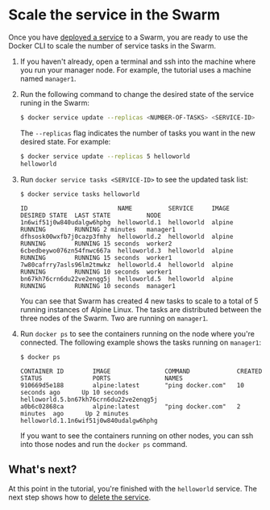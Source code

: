 <!--[metadata]>
+++
title = "Scale the service"
description = "Scale the service running in the Swarm"
keywords = ["tutorial, cluster management, swarm, scale"]
[menu.main]
identifier="swarm-tutorial-scale-service"
parent="swarm-tutorial"
weight=18
advisory = "rc"
+++
<![end-metadata]-->

# Scale the service in the Swarm

Once you have [deployed a service](deploy-service.md) to a Swarm, you are ready
to use the Docker CLI to scale the number of service tasks in
the Swarm.

1. If you haven't already, open a terminal and ssh into the machine where you
run your manager node. For example, the tutorial uses a machine named
`manager1`.

2. Run the following command to change the desired state of the
service runing in the Swarm:

    ```bash
    $ docker service update --replicas <NUMBER-OF-TASKS> <SERVICE-ID>
    ```

    The `--replicas` flag indicates the number of tasks you want in the new
    desired state. For example:

    ```bash
    $ docker service update --replicas 5 helloworld
    helloworld
    ```

3. Run `docker service tasks <SERVICE-ID>` to see the updated task list:

    ```
    $ docker service tasks helloworld

    ID                         NAME          SERVICE     IMAGE   DESIRED STATE  LAST STATE          NODE
    1n6wif51j0w840udalgw6hphg  helloworld.1  helloworld  alpine  RUNNING        RUNNING 2 minutes   manager1
    dfhsosk00wxfb7j0cazp3fmhy  helloworld.2  helloworld  alpine  RUNNING        RUNNING 15 seconds  worker2
    6cbedbeywo076zn54fnwc667a  helloworld.3  helloworld  alpine  RUNNING        RUNNING 15 seconds  worker1
    7w80cafrry7asls96lm2tmwkz  helloworld.4  helloworld  alpine  RUNNING        RUNNING 10 seconds  worker1
    bn67kh76crn6du22ve2enqg5j  helloworld.5  helloworld  alpine  RUNNING        RUNNING 10 seconds  manager1
    ```

    You can see that Swarm has created 4 new tasks to scale to a total of 5
    running instances of Alpine Linux. The tasks are distributed between the
    three nodes of the Swarm. Two are running on `manager1`.

4. Run `docker ps` to see the containers running on the node where you're
connected. The following example shows the tasks running on `manager1`:

    ```
    $ docker ps

    CONTAINER ID        IMAGE               COMMAND             CREATED             STATUS              PORTS               NAMES
    910669d5e188        alpine:latest       "ping docker.com"   10 seconds ago      Up 10 seconds                           helloworld.5.bn67kh76crn6du22ve2enqg5j
    a0b6c02868ca        alpine:latest       "ping docker.com"   2 minutes  ago      Up 2 minutes                            helloworld.1.1n6wif51j0w840udalgw6hphg
    ```

    If you want to see the containers running on other nodes, you can ssh into
    those nodes and run the `docker ps` command.

## What's next?

At this point in the tutorial, you're finished with the `helloworld` service.
The next step shows how to [delete the service](delete-service.md).

<p style="margin-bottom:300px">&nbsp;</p>
